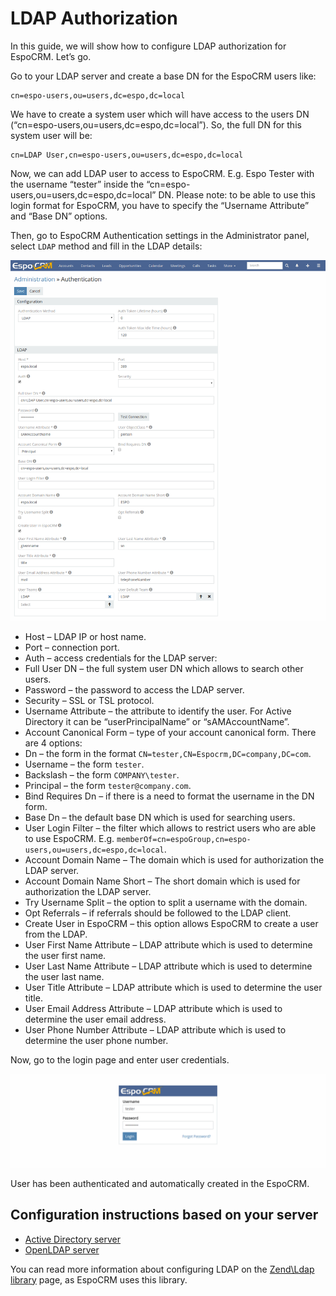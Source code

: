 # LDAP Authorization

In this guide, we will show how to configure LDAP authorization for EspoCRM. Let’s go.

Go to your LDAP server and create a base DN for the EspoCRM users like:
```
cn=espo-users,ou=users,dc=espo,dc=local
```

We have to create a system user which will have access to the users DN (“cn=espo-users,ou=users,dc=espo,dc=local”). So, the full DN for this system user will be:
```
cn=LDAP User,cn=espo-users,ou=users,dc=espo,dc=local
```
Now, we can add LDAP user to access to EspoCRM. E.g. Espo Tester with the username “tester” inside the “cn=espo-users,ou=users,dc=espo,dc=local” DN. Please note: to be able to use this login format for EspoCRM, you have to specify the “Username Attribute” and “Base DN” options.

Then, go to EspoCRM  Authentication settings in the Administrator panel, select `LDAP` method and fill in the LDAP details:

![1](https://raw.githubusercontent.com/espocrm/documentation/master/docs/_static/images/administration/ldap-authorization/ldap-configuration.png)

* Host – LDAP IP or host name.
* Port – connection port.
* Auth – access credentials for the LDAP server:
 * Full User DN – the full system user DN which allows to search other users.
 * Password – the password to access the LDAP server.
* Security – SSL or TSL protocol.
* Username Attribute – the attribute to identify the user. For Active Directory it can be “userPrincipalName” or “sAMAccountName”.
* Account Canonical Form – type of your account canonical form. There are 4 options:
 * Dn – the form in the format `CN=tester,CN=Espocrm,DC=company,DC=com`.
 * Username – the form `tester`.
 * Backslash – the form `COMPANY\tester`.
 * Principal – the form `tester@company.com`.
* Bind Requires Dn – if there is a need to format the username in the DN form.
* Base Dn – the default base DN which is used for searching users.
* User Login Filter – the filter which allows to restrict users who are able to use EspoCRM. E.g. `memberOf=cn=espoGroup,cn=espo-users,ou=users,dc=espo,dc=local`.
* Account Domain Name – The domain which is used for authorization the LDAP server.
* Account Domain Name Short – The short domain which is used for authorization the LDAP server.
* Try Username Split – the option to split a username with the domain.
* Opt Referrals – if referrals should be followed to the LDAP client.
* Create User in EspoCRM – this option allows EspoCRM to create a user from the LDAP.
 * User First Name Attribute – LDAP attribute which is used to determine the user first name.
 * User Last Name Attribute – LDAP attribute which is used to determine the user last name.
 * User Title Attribute – LDAP attribute which is used to determine the user title.
 * User Email Address Attribute – LDAP attribute which is used to determine the user email address.
 * User Phone Number Attribute – LDAP attribute which is used to determine the user phone number.

Now, go to the login page and enter user credentials.

![2](https://raw.githubusercontent.com/espocrm/documentation/master/docs/_static/images/administration/ldap-authorization/ldap-login.png)

User has been authenticated and automatically created in the EspoCRM.

## Configuration instructions based on your server

* [Active Directory server](ldap-authorization-for-ad.md)
* [OpenLDAP server](ldap-authorization-for-openldap.md)

You can read more information about configuring LDAP on the [Zend\Ldap library](https://zendframework.github.io/zend-ldap/intro/) page, as EspoCRM uses this library.
